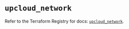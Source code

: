# `upcloud_network`

Refer to the Terraform Registry for docs: [`upcloud_network`](https://registry.terraform.io/providers/upcloudltd/upcloud/5.2.3/docs/resources/network).
